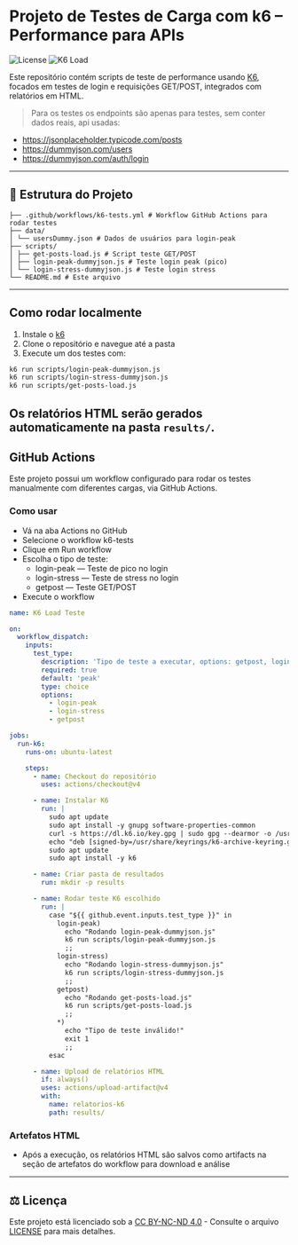 # Projeto de Testes de Carga com k6 – Performance para APIs
![License](https://img.shields.io/badge/License-CC_BY--NC--ND_4.0-lightgrey?style=for-the-badge)
![K6 Load](https://img.shields.io/badge/K6_Load-Tested-green?logo=k6&logoColor=grey&style=for-the-badge)

Este repositório contém scripts de teste de performance usando [K6](https://k6.io/), focados em testes de login e requisições GET/POST, integrados com relatórios em HTML.
> Para os testes os endpoints são apenas para testes, sem conter dados reais, api usadas:
- https://jsonplaceholder.typicode.com/posts
- https://dummyjson.com/users
- https://dummyjson.com/auth/login

---

## 📁 Estrutura do Projeto
```load-test-k6/
├── .github/workflows/k6-tests.yml # Workflow GitHub Actions para rodar testes
├── data/
│ └── usersDummy.json # Dados de usuários para login-peak
├── scripts/
│ ├── get-posts-load.js # Script teste GET/POST
│ ├── login-peak-dummyjson.js # Teste login peak (pico)
│ └── login-stress-dummyjson.js # Teste login stress
└── README.md # Este arquivo
```
---
## Como rodar localmente

1. Instale o [k6](https://k6.io/docs/getting-started/installation/)
2. Clone o repositório e navegue até a pasta
3. Execute um dos testes com:
```bash
k6 run scripts/login-peak-dummyjson.js
k6 run scripts/login-stress-dummyjson.js
k6 run scripts/get-posts-load.js
```
Os relatórios HTML serão gerados automaticamente na pasta `results/`.
---
## GitHub Actions
Este projeto possui um workflow configurado para rodar os testes manualmente com diferentes cargas, via GitHub Actions.

### Como usar
- Vá na aba Actions no GitHub
- Selecione o workflow k6-tests
- Clique em Run workflow
- Escolha o tipo de teste:
    - login-peak — Teste de pico no login
    - login-stress — Teste de stress no login
    - getpost — Teste GET/POST
- Execute o workflow
```yaml
name: K6 Load Teste

on:
  workflow_dispatch:
    inputs:
      test_type:
        description: 'Tipo de teste a executar, options: getpost, login-peak, login-stress'
        required: true
        default: 'peak'
        type: choice
        options:
          - login-peak
          - login-stress
          - getpost

jobs:
  run-k6:
    runs-on: ubuntu-latest

    steps:
      - name: Checkout do repositório
        uses: actions/checkout@v4

      - name: Instalar K6
        run: |
          sudo apt update
          sudo apt install -y gnupg software-properties-common
          curl -s https://dl.k6.io/key.gpg | sudo gpg --dearmor -o /usr/share/keyrings/k6-archive-keyring.gpg
          echo "deb [signed-by=/usr/share/keyrings/k6-archive-keyring.gpg] https://dl.k6.io/deb stable main" | sudo tee /etc/apt/sources.list.d/k6.list
          sudo apt update
          sudo apt install -y k6

      - name: Criar pasta de resultados
        run: mkdir -p results

      - name: Rodar teste K6 escolhido
        run: |
          case "${{ github.event.inputs.test_type }}" in
            login-peak)
              echo "Rodando login-peak-dummyjson.js"
              k6 run scripts/login-peak-dummyjson.js
              ;;
            login-stress)
              echo "Rodando login-stress-dummyjson.js"
              k6 run scripts/login-stress-dummyjson.js
              ;;
            getpost)
              echo "Rodando get-posts-load.js"
              k6 run scripts/get-posts-load.js
              ;;
            *)
              echo "Tipo de teste inválido!"
              exit 1
              ;;
          esac

      - name: Upload de relatórios HTML
        if: always()
        uses: actions/upload-artifact@v4
        with:
          name: relatorios-k6
          path: results/
```
### Artefatos HTML

- Após a execução, os relatórios HTML são salvos como artifacts na seção de artefatos do workflow para download e análise
---
## ⚖️ Licença
Este projeto está licenciado sob a [CC BY-NC-ND 4.0](https://creativecommons.org/licenses/by-nc-nd/4.0/) - Consulte o arquivo [LICENSE](./LICENSE) para mais detalhes.
